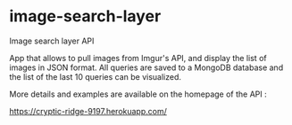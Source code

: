 # image-search-layer
Image search layer API

App that allows to pull images from Imgur's API, and display the list of images in JSON format. All queries are saved to a MongoDB database and the list of the last 10 queries can be visualized.

More details and examples are available on the homepage of the API :

https://cryptic-ridge-9197.herokuapp.com/

